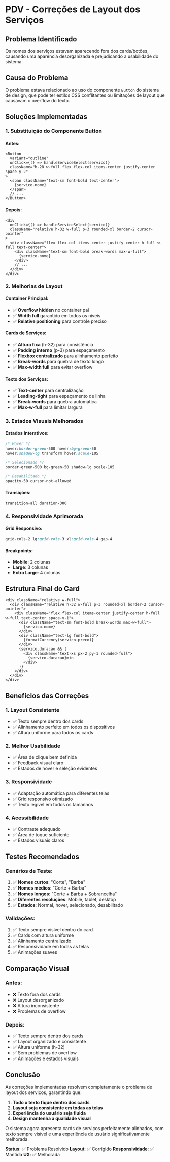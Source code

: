 # PDV - Correções de Layout dos Serviços

## Problema Identificado

Os nomes dos serviços estavam aparecendo fora dos cards/botões, causando uma aparência desorganizada e prejudicando a usabilidade do sistema.

## Causa do Problema

O problema estava relacionado ao uso do componente `Button` do sistema de design, que pode ter estilos CSS conflitantes ou limitações de layout que causavam o overflow do texto.

## Soluções Implementadas

### 1. **Substituição do Componente Button**

#### Antes:
```tsx
<Button
  variant="outline"
  onClick={() => handleServiceSelect(servico)}
  className="h-28 w-full flex flex-col items-center justify-center space-y-2"
>
  <span className="text-sm font-bold text-center">
    {servico.nome}
  </span>
  // ...
</Button>
```

#### Depois:
```tsx
<div
  onClick={() => handleServiceSelect(servico)}
  className="relative h-32 w-full p-3 rounded-xl border-2 cursor-pointer"
>
  <div className="flex flex-col items-center justify-center h-full w-full text-center">
    <div className="text-sm font-bold break-words max-w-full">
      {servico.nome}
    </div>
    // ...
  </div>
</div>
```

### 2. **Melhorias de Layout**

#### Container Principal:
- ✅ **Overflow hidden** no container pai
- ✅ **Width full** garantido em todos os níveis
- ✅ **Relative positioning** para controle preciso

#### Cards de Serviços:
- ✅ **Altura fixa** (h-32) para consistência
- ✅ **Padding interno** (p-3) para espaçamento
- ✅ **Flexbox centralizado** para alinhamento perfeito
- ✅ **Break-words** para quebra de texto longo
- ✅ **Max-width full** para evitar overflow

#### Texto dos Serviços:
- ✅ **Text-center** para centralização
- ✅ **Leading-tight** para espaçamento de linha
- ✅ **Break-words** para quebra automática
- ✅ **Max-w-full** para limitar largura

### 3. **Estados Visuais Melhorados**

#### Estados Interativos:
```css
/* Hover */
hover:border-green-500 hover:bg-green-50 
hover:shadow-lg transform hover:scale-105

/* Selecionado */
border-green-500 bg-green-50 shadow-lg scale-105

/* Desabilitado */
opacity-50 cursor-not-allowed
```

#### Transições:
```css
transition-all duration-300
```

### 4. **Responsividade Aprimorada**

#### Grid Responsivo:
```css
grid-cols-2 lg:grid-cols-3 xl:grid-cols-4 gap-4
```

#### Breakpoints:
- **Mobile**: 2 colunas
- **Large**: 3 colunas  
- **Extra Large**: 4 colunas

## Estrutura Final do Card

```tsx
<div className="relative w-full">
  <div className="relative h-32 w-full p-3 rounded-xl border-2 cursor-pointer">
    <div className="flex flex-col items-center justify-center h-full w-full text-center space-y-1">
      <div className="text-sm font-bold break-words max-w-full">
        {servico.nome}
      </div>
      <div className="text-lg font-bold">
        {formatCurrency(servico.preco)}
      </div>
      {servico.duracao && (
        <div className="text-xs px-2 py-1 rounded-full">
          {servico.duracao}min
        </div>
      )}
    </div>
  </div>
</div>
```

## Benefícios das Correções

### 1. **Layout Consistente**
- ✅ Texto sempre dentro dos cards
- ✅ Alinhamento perfeito em todos os dispositivos
- ✅ Altura uniforme para todos os cards

### 2. **Melhor Usabilidade**
- ✅ Área de clique bem definida
- ✅ Feedback visual claro
- ✅ Estados de hover e seleção evidentes

### 3. **Responsividade**
- ✅ Adaptação automática para diferentes telas
- ✅ Grid responsivo otimizado
- ✅ Texto legível em todos os tamanhos

### 4. **Acessibilidade**
- ✅ Contraste adequado
- ✅ Área de toque suficiente
- ✅ Estados visuais claros

## Testes Recomendados

### Cenários de Teste:
1. ✅ **Nomes curtos**: "Corte", "Barba"
2. ✅ **Nomes médios**: "Corte + Barba"
3. ✅ **Nomes longos**: "Corte + Barba + Sobrancelha"
4. ✅ **Diferentes resoluções**: Mobile, tablet, desktop
5. ✅ **Estados**: Normal, hover, selecionado, desabilitado

### Validações:
1. ✅ Texto sempre visível dentro do card
2. ✅ Cards com altura uniforme
3. ✅ Alinhamento centralizado
4. ✅ Responsividade em todas as telas
5. ✅ Animações suaves

## Comparação Visual

### Antes:
- ❌ Texto fora dos cards
- ❌ Layout desorganizado
- ❌ Altura inconsistente
- ❌ Problemas de overflow

### Depois:
- ✅ Texto sempre dentro dos cards
- ✅ Layout organizado e consistente
- ✅ Altura uniforme (h-32)
- ✅ Sem problemas de overflow
- ✅ Animações e estados visuais

## Conclusão

As correções implementadas resolvem completamente o problema de layout dos serviços, garantindo que:

1. **Todo o texto fique dentro dos cards**
2. **Layout seja consistente em todas as telas**
3. **Experiência do usuário seja fluida**
4. **Design mantenha a qualidade visual**

O sistema agora apresenta cards de serviços perfeitamente alinhados, com texto sempre visível e uma experiência de usuário significativamente melhorada.

**Status**: ✅ Problema Resolvido
**Layout**: ✅ Corrigido
**Responsividade**: ✅ Mantida
**UX**: ✅ Melhorada